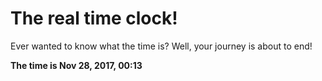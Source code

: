 # The real time clock!

Ever wanted to know what the time is? Well, your journey is about to end!

**The time is Nov 28, 2017, 00:13**